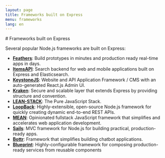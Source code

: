 ```yaml
---
layout: page
title: Frameworks built on Express
menu: frameworks
lang: en
---
```

<div id="page-doc" markdown="1">
# Frameworks built on Express

Several popular Node.js frameworks are built on Express:

- **[Feathers](http://feathersjs.com)**: Build prototypes in minutes and production ready real-time apps in days.
- **[ItemsAPI](https://www.itemsapi.com/)**: Search backend for web and mobile applications built on Express and Elasticsearch.
- **[KeystoneJS](http://keystonejs.com/)**: Website and API Application Framework / CMS with an auto-generated React.js Admin UI.
- **[Kraken](http://krakenjs.com/)**: Secure and scalable layer that extends Express by providing structure and convention.
- **[LEAN-STACK](http://lean-stack.io)**: The Pure JavaScript Stack.
- **[LoopBack](http://loopback.io)**: Highly-extensible, open-source Node.js framework for quickly creating dynamic end-to-end REST APIs.
- **[MEAN](http://mean.io/)**: Opinionated fullstack JavaScript framework that simplifies and accelerates web application development.
- **[Sails](http://sailsjs.org/)**: MVC framework for Node.js for building practical, production-ready apps.
- **[Bottr](http://bottr.co/)**: Framework that simplifies building chatbot applications.
- **[Blueprint](http://github.com/onehilltech/blueprint)**: Highly-configurable framework for composing production-ready services from reusable components
</div>
